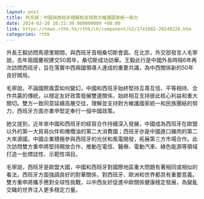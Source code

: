 ```yaml
---
layout: post
title: 外交部：中國與西班牙理解和支持對方維護國家統一努力
date: 2024-02-20 16:21:30.000000000 +08:00
link: https://news.rthk.hk/rthk/ch/component/k2/1741082-20240220.htm
categories: rthk
---
```


外長王毅訪問馬德里期間，與西班牙首相桑切斯會面。在北京，外交部發言人毛寧說，去年兩國慶祝建交50周年，桑切斯成功訪華。王毅此行是中國外長時隔6年再次訪問西班牙，旨在落實中西兩國領導人達成的重要共識，為中西關係新的50年良好開局。

毛寧說，不論國際風雲如何變幻，中國和西班牙始終堅持互尊互信、平等相待、合作共贏的傳統，以穩定友好政策發展雙邊關係，始終相互支持彼此核心利益和重大關切。雙方一致同意延續高層交往，理解並支持對方維護國家統一和民族團結的努力，西班牙方面亦重申堅定奉行一個中國政策。

她又提到，近年來中國和西班牙的經貿合作持續深入發展，中國成為西班牙在歐盟以外的第一大貿易伙伴和橄欖油的第二大消費國；西班牙亦是中國進口豬肉的第二大來源國，中國企業積極參與西班牙的光伏和風電開發，拓展第三方市場合作。此次訪問雙方重申將堅持開放合作，推動在電信、醫療、電動汽車、綠色能源等領域打造一批標誌性、示範性項目。

毛寧說，西班牙是歐盟大國，中國和西班牙對國際地區重大問題有著相同或相似的看法，西班牙方面強調良好的對華關係，對西班牙、歐洲和世界都具有重要意義。雙方重申將攜手應對全球性挑戰，以中西友好促進中歐關係健康穩定發展，為變亂交織的世界注入更多穩定力量。
